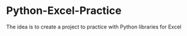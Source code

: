 # Python-Excel-Practice
The idea is to create a project to practice with Python libraries for Excel
